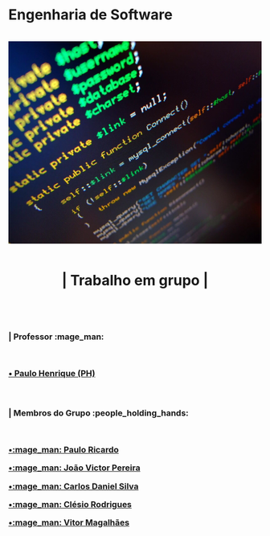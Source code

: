 # Engenharia de Software
<link src="/css/style.css">
<br>
<img align ="center" src="/src/en.jpg">  
<br>
<br>

<h1>
 <p align ="center">| Trabalho em grupo |</p>
 <br>
 </h1>

<h3>
 <p>| Professor :mage_man:</p>

<br>

<p><a href="https://github.com/agenteph">• Paulo Henrique (PH)</a>
</p>

<br>
 
 </h3>

 <h3>

 <p>| Membros do Grupo :people_holding_hands:</p>
 <br>
 <p><a class ="turma" href="https://github.com/PauloRicard0">•:mage_man: Paulo Ricardo</a> </p>

 <p><a class ="turma"href="https://github.com/jvpererinha">•:mage_man: João Victor Pereira</a> </p>

 <p><a class ="turma" href="https://github.com/kodagmaster">•:mage_man: Carlos Daniel Silva</a> </p>
 
 <p><a class ="turma" href="https://github.com/clesiocrc">•:mage_man: Clésio Rodrigues</a></p>

 <p><a class ="turma" href="https://github.com/vitorfurt">•:mage_man: Vitor Magalhães</a></p>

</h3>



